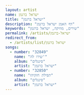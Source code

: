 ```yaml
---
layout: artist
name: ישראל ברגמן
title: "ישראל ברגמן"
description: "דף האמן ישראל ברגמן"
keywords: "שירים, מוזיקה, ישראל ברגמן"
permalink: /artists/ישראל-ברגמן
redirect_from:
  - /artists/list/ישראל ברגמן
songs:
  - number: "32849"
    name: "שירו לה'"
    album: "סינגלים"
    artist: "ישראל ברגמן"
  - number: "32850"
    name: "תפילת חזקיהו"
    album: "סינגלים"
    artist: "ישראל ברגמן"
---
```

